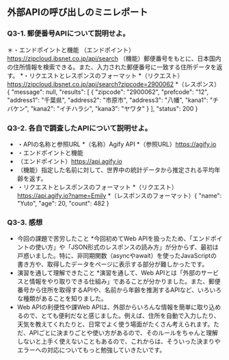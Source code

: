 ## 外部APIの呼び出しのミニレポート
### Q3-1. 郵便番号APIについて説明せよ。
＊・エンドポイントと機能
  （エンドポイント）https://zipcloud.ibsnet.co.jp/api/search
  （機能）郵便番号をもとに、日本国内の住所情報を検索できる。また、入力された郵便番号に一致する住所データを返す。
*・リクエストとレスポンスのフォーマット
*（リクエスト）https://zipcloud.ibsnet.co.jp/api/search?zipcode=2900062
*（レスポンス）{
  "message": null,
  "results": [
    {
      "zipcode": "2900062",
      "prefcode": "12",
      "address1": "千葉県",
      "address2": "市原市",
      "address3": "八幡",
      "kana1": "チバケン",
      "kana2": "イチハラシ",
      "kana3": "ヤワタ"
    }
  ],
  "status": 200
}

### Q3-2. 各自で調査したAPIについて説明せよ。
* ・APIの名称と参照URL
*（名称）Agify API
*（参照URL）https://agify.io
* ・エンドポイントと機能
* （エンドポイント）https://api.agify.io
* （機能）指定した名前に対して、世界中の統計データから推定される平均年齢を返す。
* ・リクエストとレスポンスのフォーマット
*（リクエスト）https://api.agify.io?name=Emily
*（レスポンスのフォーマット）{
  "name": "Yuto",
  "age": 20,
  "count": 482
}


### Q3-3. 感想
* 今回の課題で苦労したこと
*今回初めてWeb APIを扱ったため、「エンドポイントの使い方」や「JSON形式のレスポンスの読み方」が分からず、最初は戸惑いました。特に、非同期関数（asyncやawait）を使ったJavaScriptの書き方や、取得したデータをページに表示する部分が難しかったです。
* 演習を通して理解できたこと
*演習を通して、Web APIとは「外部のサービスと情報をやり取りできる仕組み」であることが分かりました。また、郵便番号から住所を取得するAPIや、名前から年齢を推測するAPIなど、いろいろな種類があることを知りました。
* Web APIの利便性や課Web APIは、外部からいろんな情報を簡単に取り込めるので、とても便利だなと感じました。例えば、住所を自動で入力したり、天気を教えてくれたりと、日常でよく使う場面がたくさん考えられます。ただ、APIごとに決まりごとや使い方があるので、そのルールをちゃんと理解しないと上手く使えないこともあるので、これからは、そういった決まりやエラーへの対応についてもっと勉強していきたいです。
